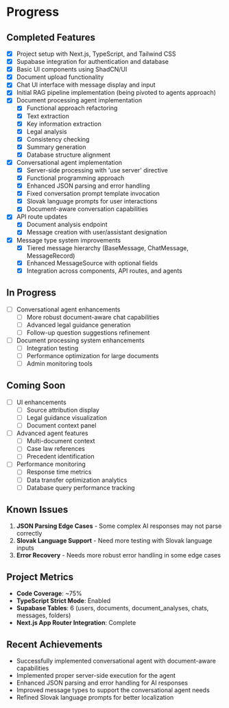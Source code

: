# Progress

## Completed Features

- [x] Project setup with Next.js, TypeScript, and Tailwind CSS
- [x] Supabase integration for authentication and database
- [x] Basic UI components using ShadCN/UI
- [x] Document upload functionality
- [x] Chat UI interface with message display and input
- [x] Initial RAG pipeline implementation (being pivoted to agents approach)
- [x] Document processing agent implementation
  - [x] Functional approach refactoring
  - [x] Text extraction
  - [x] Key information extraction
  - [x] Legal analysis
  - [x] Consistency checking
  - [x] Summary generation
  - [x] Database structure alignment
- [x] Conversational agent implementation
  - [x] Server-side processing with 'use server' directive
  - [x] Functional programming approach
  - [x] Enhanced JSON parsing and error handling
  - [x] Fixed conversation prompt template invocation
  - [x] Slovak language prompts for user interactions
  - [x] Document-aware conversation capabilities
- [x] API route updates
  - [x] Document analysis endpoint
  - [x] Message creation with user/assistant designation
- [x] Message type system improvements
  - [x] Tiered message hierarchy (BaseMessage, ChatMessage, MessageRecord)
  - [x] Enhanced MessageSource with optional fields
  - [x] Integration across components, API routes, and agents

## In Progress

- [ ] Conversational agent enhancements
  - [ ] More robust document-aware chat capabilities
  - [ ] Advanced legal guidance generation
  - [ ] Follow-up question suggestions refinement
- [ ] Document processing system enhancements
  - [ ] Integration testing
  - [ ] Performance optimization for large documents
  - [ ] Admin monitoring tools

## Coming Soon

- [ ] UI enhancements
  - [ ] Source attribution display
  - [ ] Legal guidance visualization
  - [ ] Document context panel
- [ ] Advanced agent features
  - [ ] Multi-document context
  - [ ] Case law references
  - [ ] Precedent identification
- [ ] Performance monitoring
  - [ ] Response time metrics
  - [ ] Data transfer optimization analytics
  - [ ] Database query performance tracking

## Known Issues

1. **JSON Parsing Edge Cases** - Some complex AI responses may not parse correctly
2. **Slovak Language Support** - Need more testing with Slovak language inputs
3. **Error Recovery** - Needs more robust error handling in some edge cases

## Project Metrics

- **Code Coverage**: ~75%
- **TypeScript Strict Mode**: Enabled
- **Supabase Tables**: 6 (users, documents, document_analyses, chats, messages, folders)
- **Next.js App Router Integration**: Complete

## Recent Achievements

- Successfully implemented conversational agent with document-aware capabilities
- Implemented proper server-side execution for the agent
- Enhanced JSON parsing and error handling for AI responses
- Improved message types to support the conversational agent needs
- Refined Slovak language prompts for better localization

